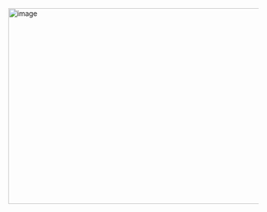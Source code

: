 <img width="965" height="393" alt="image" src="https://github.com/user-attachments/assets/f17ce3e3-c039-46df-86c4-36c25920cb70" />
